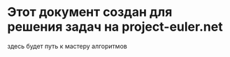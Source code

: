 # Этот документ создан для решения задач на project-euler.net
здесь будет путь к мастеру алгоритмов
